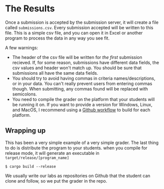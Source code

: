 # The Results
Once a submission is accepted by the submission server, it will create a file called `submissions.csv`. Every submission accepted will be written to this file. This is a simple csv file, and you can open it in Excel or another program to process the data in any way you see fit.

A few warnings:
- The header of the csv file will be written for *the first* submission recieved. If, for some reason, submissions have different data fields, the csv values and header won't match up. You should be sure that submissions all have the same data fields.
- You should try to avoid having commas in criteria names/descriptions, or in your data. You can't really prevent users from entering commas though. When submitting, any commas found will be replaced with semicolons.
- You need to compile the grader on the platform that your students will be running it on. If you want to provide a version for Windows, Linux, and MacOS, I recommend using a [Github workflow](https://help.github.com/en/actions/configuring-and-managing-workflows/configuring-a-workflow) to build for each platform.

## Wrapping up
This has been a very simple example of a very simple grader. The last thing to do is distribute the program to your students. when you compile for release mode, it will generate an executable in `target/release/[program_name]`

```
$ cargo build --release
```

We usually write our labs as repositories on Github that the student can clone and follow, so we put the grader in the repo.
